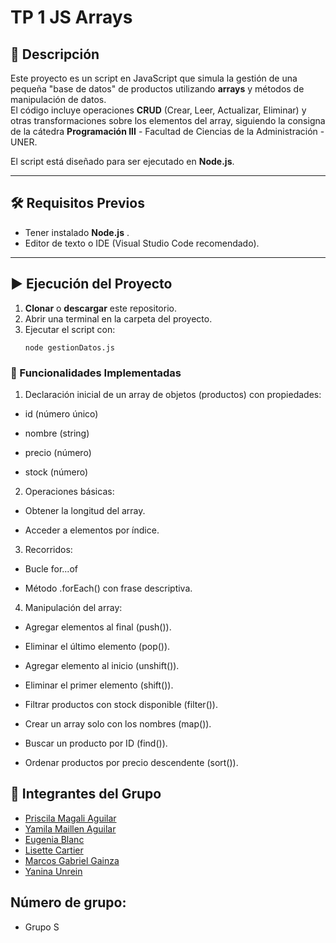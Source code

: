 #  TP 1 JS Arrays

## 📌 Descripción
Este proyecto es un script en JavaScript que simula la gestión de una pequeña "base de datos" de productos utilizando **arrays** y métodos de manipulación de datos.  
El código incluye operaciones **CRUD** (Crear, Leer, Actualizar, Eliminar) y otras transformaciones sobre los elementos del array, siguiendo la consigna de la cátedra **Programación III** - Facultad de Ciencias de la Administración - UNER.

El script está diseñado para ser ejecutado en **Node.js**.

---

## 🛠 Requisitos Previos
- Tener instalado **Node.js** .  
- Editor de texto o IDE (Visual Studio Code recomendado).

---

## ▶ Ejecución del Proyecto
1. **Clonar** o **descargar** este repositorio.
2. Abrir una terminal en la carpeta del proyecto.
3. Ejecutar el script con:
   ```
   node gestionDatos.js
   ```   

### 📜 Funcionalidades Implementadas
1. Declaración inicial de un array de objetos (productos) con propiedades:

- id (número único)

- nombre (string)

- precio (número)

- stock (número)  

2.  Operaciones básicas:

- Obtener la longitud del array.

- Acceder a elementos por índice.

3. Recorridos:

- Bucle for...of

- Método .forEach() con frase descriptiva.

4. Manipulación del array:

- Agregar elementos al final (push()).

- Eliminar el último elemento (pop()).

- Agregar elemento al inicio (unshift()).

- Eliminar el primer elemento (shift()).

- Filtrar productos con stock disponible (filter()).

- Crear un array solo con los nombres (map()).

- Buscar un producto por ID (find()).

- Ordenar productos por precio descendente (sort()).


## 👥 Integrantes del Grupo   

- [Priscila Magali Aguilar](https://github.com/PriscilaAguilar1214)
- [Yamila Maillen Aguilar](https://github.com/YamilaAguilar)
- [Eugenia Blanc](https://github.com/eugenialite)
- [Lisette Cartier](https://github.com/usuario)
- [Marcos Gabriel Gainza](https://github.com/marcosgainza)
- [Yanina Unrein](https://github.com/Yanina-Unrein)

## Número de grupo: 
- Grupo S